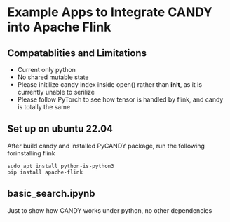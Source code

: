 # Example Apps to Integrate CANDY into Apache Flink
## Compatablities and Limitations
 - Current only python
 - No shared mutable state
 - Please initilize candy index inside open() rather than __init__, as it is currently unable to serilize
 - Please follow PyTorch to see how tensor is handled by flink, and candy is totally the same
## Set up on ubuntu 22.04
After build candy and installed PyCANDY package, run the following forinstalling flink
```shell
sudo apt install python-is-python3
pip install apache-flink
```
## basic_search.ipynb

Just to show how CANDY works under python, no other dependencies

